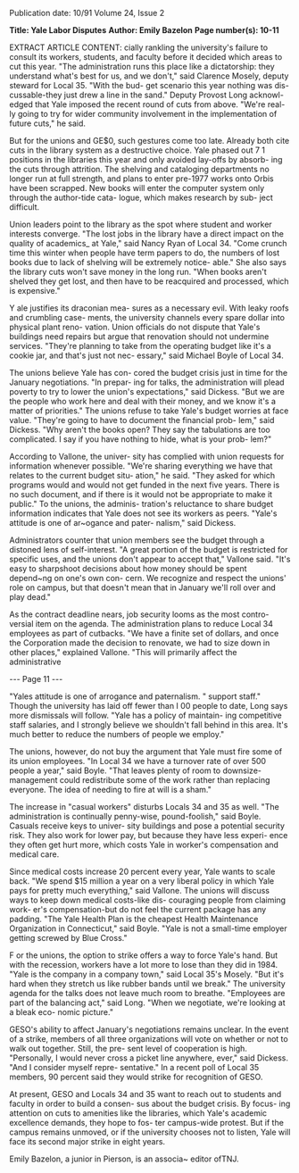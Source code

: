 Publication date: 10/91
Volume 24, Issue 2

**Title: Yale Labor Disputes**
**Author: Emily Bazelon**
**Page number(s): 10-11**

EXTRACT ARTICLE CONTENT:
cially rankling the university's failure 
to consult its workers, students, and 
faculty before it decided which areas 
to cut this year. "The administration 
runs this place like a dictatorship: they 
understand what's best for us, and we 
don't," said Clarence Mosely, deputy 
steward for Local 35. "With the bud-
get scenario this year nothing was dis-
cussable-they just drew a line in the 
sand." Deputy Provost Long acknowl-
edged that Yale imposed the recent 
round of cuts from above. "We're real-
ly going to try for wider community 
involvement in the implementation of 
future cuts," he said. 

But for the unions and GE$0, 
such gestures come too late. Already 
both cite cuts in the library system as 
a destructive choice. Yale phased out 
7 1 positions in the libraries this year 
and only avoided lay-offs by absorb-
ing the cuts through attrition. The 
shelving and cataloging departments 
no longer run at full strength, and 
plans to enter pre-1977 works onto 
Orbis have been scrapped. New 
books will enter the computer system 
only through the author-tide cata-
logue, which makes research by sub-
ject difficult. 

Union leaders point to the 
library as the spot where student and 
worker interests converge. "The lost 
jobs in the library have a direct 
impact on the quality of academics_ at 
Yale," said Nancy Ryan of Local 34. 
"Come crunch time this winter when 
people have term papers to do, the 
numbers of lost books due to lack of 
shelving will be extremely notice-
able." She also says the library cuts 
won't save money in the long run. 
"When books aren't shelved they get 
lost, and then have to be reacquired 
and processed, which is expensive." 

Y
ale justifies its draconian mea-
sures as a necessary evil. With 
leaky roofs and crumbling case-
ments, the university channels every 
spare dollar into physical plant reno-
vation. Union officials do not dispute 
that Yale's buildings need repairs but 
argue that renovation should not 
undermine services. "They're planning 
to take from the operating budget like 
it's a cookie jar, and that's just not nec-
essary," said Michael Boyle of Local 
34. 

The unions believe Yale has con-
cored the budget crisis just in time for 
the January negotiations. "In prepar-
ing for talks, the administration will 
plead poverty to try to lower the 
union's expectations," said Dickess. 
"But we are the people who work here 
and deal with their money, and we 
know it's a matter of priorities." The 
unions refuse to take Yale's budget 
worries at face value. "They're going to 
have to document the financial prob-
lem," said Dickess. "Why aren't the 
books open? They say the tabulations 
are too complicated. I say if you have 
nothing to hide, what is your prob-
lem?" 

According to Vallone, the univer-
sity has complied with union requests 
for information whenever possible. 
"We're sharing everything we have 
that relates to the current budget situ-
ation," he said. "They asked for which 
programs would and would not get 
funded in the next five years. There is 
no such document, and if there is it 
would not be appropriate to make it 
public." To the unions, the adminis-
tration's reluctance to share budget 
information indicates that Yale does 
not see its workers as peers. "Yale's 
attitude is one of ar~ogance and pater-
nalism," said Dickess. 

Administrators counter that 
union members see the budget 
through a distoned lens of self-interest. 
"A great portion of the budget is 
restricted for specific uses, and the 
unions don't appear to accept that," 
Vallone said. "It's easy to sharpshoot 
decisions about how money should be 
spent depend~ng on one's own con-
cern. We recognize and respect the 
unions' role on campus, but that 
doesn't mean that in January we'll roll 
over and play dead." 

As the contract deadline nears, 
job security looms as the most contro-
versial item on the agenda. The 
administration plans to reduce Local 
34 employees as part of cutbacks. "We 
have a finite set of dollars, and once 
the Corporation made the decision to 
renovate, we had to size down in other 
places," explained Vallone. "This will 
primarily affect the administrative


--- Page 11 ---

"Yales attitude is one of 
arrogance and 
paternalism. " 
support staff." Though the university 
has laid off fewer than I 00 people to 
date, Long says more dismissals will 
follow. "Yale has a policy of maintain-
ing competitive staff salaries, and I 
strongly believe we shouldn't fall 
behind in this area. It's much better to 
reduce the numbers of people we 
employ." 

The unions, however, do not buy 
the argument that Yale must fire some 
of its union employees. "In Local 34 
we have a turnover rate of over 500 
people a year," said Boyle. "That 
leaves plenty of room to downsize-
management could redistribute some 
of the work rather than replacing 
everyone. The idea of needing to fire 
at will is a sham." 

The increase in "casual workers" 
disturbs Locals 34 and 35 as well. 
"The administration is continually 
penny-wise, pound-foolish," said 
Boyle. Casuals receive keys to univer-
sity buildings and pose a potential 
security risk. They also work for lower 
pay, but because they have less experi-
ence they often get hurt more, which 
costs Yale in worker's compensation 
and medical care. 

Since medical costs increase 20 
percent every year, Yale wants to scale 
back. "We spend $15 million a year 
on a very liberal policy in which Yale 
pays for pretty much everything," said 
Vallone. The unions will discuss ways 
to keep down medical costs-like dis-
couraging people from claiming work-
er's compensation-but do not feel 
the current package has any padding. 
"The Yale Health Plan is the cheapest 
Health Maintenance Organization in 
Connecticut," said Boyle. "Yale is not 
a small-time employer getting screwed 
by Blue Cross." 

F
or the unions, the option to 
strike offers a way to force Yale's 
hand. But with the recession, 
workers have a lot more to lose than 
they did in 1984. "Yale is the company 
in a company town," said Local 35's 
Mosely. "But it's hard when they 
stretch us like rubber bands until we 
break." The university agenda for the 
talks does not leave much room to 
breathe. "Employees are part of the 
balancing act," said Long. "When we 
negotiate, we're looking at a bleak eco-
nomic picture." 

GESO's ability to affect January's 
negotiations remains unclear. In the 
event of a strike, members of all three 
organizations will vote on whether or 
not to walk out together. Still, the pre-
sent level of cooperation is high. 
"Personally, I would never cross a 
picket line anywhere, ever," said 
Dickess. "And I consider myself repre-
sentative." In a recent poll of Local 35 
members, 90 percent said they would 
strike for recognition of GESO. 

At present, GESO and Locals 34 
and 35 want to reach out to students 
and faculty in order to build a consen-
sus about the budget crisis. By focus-
ing attention on cuts to amenities like 
the libraries, which Yale's academic 
excellence demands, they hope to fos-
ter campus-wide protest. But if the 
campus remains unmoved, or if the 
university chooses not to listen, Yale 
will face its second major strike in 
eight years. 

Emily Bazelon, a junior in Pierson, is 
an associa~ editor ofTNJ.